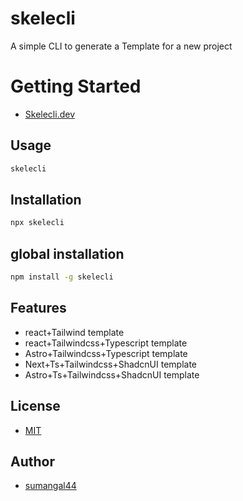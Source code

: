 # skelecli

A simple CLI to generate a Template  for a new project

# Getting Started
- [Skelecli.dev](https://skelecli-dev.vercel.app/)

## Usage

```bash
skelecli
```

## Installation

```bash
npx skelecli
```
## global installation 

```bash
npm install -g skelecli
```

## Features
- react+Tailwind  template
- react+Tailwindcss+Typescript template
- Astro+Tailwindcss+Typescript template 
- Next+Ts+Tailwindcss+ShadcnUI template
- Astro+Ts+Tailwindcss+ShadcnUI template

## License
- [MIT](./LICENSE)

## Author
- [sumangal44](https://github.com/sumangal44)
